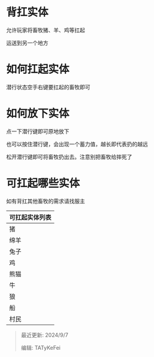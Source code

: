 # 背扛实体

允许玩家将畜牧猪、羊、鸡等扛起

运送到另一个地方

# 如何扛起实体

潜行状态空手右键要扛起的畜牧即可

# 如何放下实体

点一下潜行键即可原地放下

也可以按住潜行键，会出现一个蓄力值，越长即代表扔的越远

松开潜行键即可将畜牧扔出去。注意别把畜牧给摔死了

# 可扛起哪些实体

如有背扛其他畜牧的需求请找服主

| 可扛起实体列表   |
| :---            |
| 猪              |
| 绵羊            |
| 兔子            |
| 鸡              |
| 熊猫            |
| 牛              |
| 狼              |
| 船              |
| 村民            |

> 最近更新: 2024/9/7
>
> 编辑: TATyKeFei